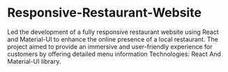 # Responsive-Restaurant-Website

Led the development of a fully responsive restaurant website using React and
Material-UI to enhance the online presence of a local restaurant. The project
aimed to provide an immersive and user-friendly experience for customers by
offering detailed menu information
Technologies: React And Material-UI library.
